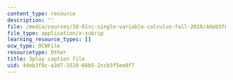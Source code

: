 ```yaml
---
content_type: resource
description: ''
file: /media/courses/18-01sc-single-variable-calculus-fall-2010/4deb3f8ca3d7151066b52ccb3f5ee0f7_-MI0b4h3rS0.srt
file_type: application/x-subrip
learning_resource_types: []
ocw_type: OCWFile
resourcetype: Other
title: 3play caption file
uid: 4deb3f8c-a3d7-1510-66b5-2ccb3f5ee0f7
---
```

